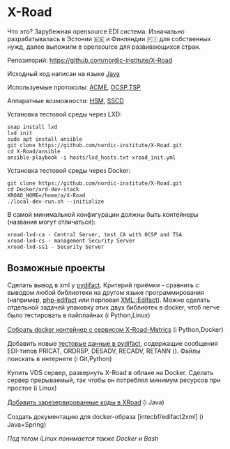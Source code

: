 ---
---

# X-Road

Что это? Зарубежная opensource EDI система. Изначально разрабатывалась в Эстонии 🇪🇪 и Финляндии 🇫🇮 для собственных нужд, далее выложили в opensource для развивающихся стран.

Репозиторий: https://github.com/nordic-institute/X-Road

Исходный код написан на языке [Java](https://ru.wikipedia.org/wiki/Java)

Используемые протоколы: [ACME](https://en.wikipedia.org/wiki/Automatic_Certificate_Management_Environment), [OCSP](https://ru.wikipedia.org/wiki/OCSP),[TSP](https://en.wikipedia.org/wiki/Time_stamp_protocol)

Аппаратные возможности: [HSM](https://en.wikipedia.org/wiki/Hardware_security_module), [SSCD](https://en.wikipedia.org/wiki/Secure_signature_creation_device)

Установка тестовой среды через LXD:

```shell
snap install lxd
lxd init
sudo apt install ansible
git clone https://github.com/nordic-institute/X-Road.git
cd X-Road/ansible
ansible-playbook -i hosts/lxd_hosts.txt xroad_init.yml
```

Установка тестовой среды через Docker:

```shell
git clone https://github.com/nordic-institute/X-Road.git
cd Docker/xrd-dev-stack
XROAD_HOME=/home/a/X-Road
./local-dev-run.sh --initialize
```
 
В самой минимальной конфигурации должны быть контейнеры (названия могут отличаться):

```
xroad-lxd-ca - Central Server, test CA with OCSP and TSA
xroad-lxd-cs - management Security Server
xroad-lxd-ss1 - Security Server
```

## Возможные проекты

Сделать вывод в xml у [pydifact](https://github.com/nerdocs/pydifact). Критерий приёмки - сравнить с выводом любой библиотеки на другом языке программирования (например, [php-edifact](https://github.com/php-edifact/edifact) или перловая [XML::Edifact](https://metacpan.org/pod/XML::Edifact)). Можно сделать отдельной задачей упаковку этих двух библиотек в docker, чтоб легче было тестировать в пайплайнах (ℹ️ Python,Linux)

[Собрать docker контейнер с сервисом X-Road-Metrics](https://github.com/nordic-institute/X-Road-Metrics/issues/126) (ℹ️ Python,Docker)

Добавить новые [тестовые данные в pydifact](https://github.com/nerdocs/pydifact/tree/master/tests/data), содержащие сообщения EDI-типов PRICAT, ORDRSP, DESADV, RECADV, RETANN (). Файлы поискать в интернете (ℹ️ Git,Python)

Купить VDS сервер, развернуть X-Road в облаке на Docker. Сделать сервер прерываемый, так чтобы он потреблял минимум ресурсов при простое (ℹ️ Linux)

[Добавить зарезервированные коды в XRoad](https://github.com/nordic-institute/X-Road/issues/1363) (ℹ️ Java)

Создать документацию для docker-образа [intecbf/edifact2xml] (ℹ️ Java+Spring)

*Под тегом ℹ️Linux понимается также Docker и Bash*
